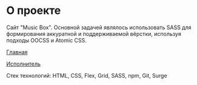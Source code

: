 # О проекте


Сайт "Music Box". Основной задачей являлось использовать SASS для формирования аккуратной и поддерживаемой вёрстки, используя подходы OOCSS и Atomic CSS.

[Главная](https://shahzod418.github.io/Music-box/)

[Исполнитель](https://shahzod418.github.io/Music-box/artist.html)

Стек технологий: HTML, CSS, Flex, Grid, SASS, npm, Git, Surge

